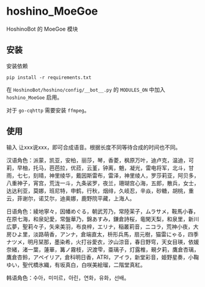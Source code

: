 # hoshino_MoeGoe

HoshinoBot 的 MoeGoe 模块

## 安装

安装依赖

``` shell
pip install -r requirements.txt
```

在 `HoshinoBot/hoshino/config/__bot__.py` 的 `MODULES_ON` 中加入 `hoshino_MoeGoe` 启用。

对于 `go-cqhttp` 需要安装 `ffmpeg`。

## 使用

输入 让xxx说xxx，即可合成语音。根据长度不同等待合成的时间也不同。

汉语角色：派蒙，凯亚，安柏，丽莎，琴，香菱，枫原万叶，迪卢克，温迪，可莉，早柚，托马，芭芭拉，优菈，云堇，钟离，魈，凝光，雷电将军，北斗，甘雨，七七，刻晴，神里绫华，戴因斯雷布，雷泽，神里绫人，罗莎莉亚，阿贝多，八重神子，宵宫，荒泷一斗，九条裟罗，夜兰，珊瑚宫心海，五郎，散兵，女士，达达利亚，莫娜，班尼特，申鹤，行秋，烟绯，久岐忍，辛焱，砂糖，胡桃，重云，菲谢尔，诺艾尔，迪奥娜，鹿野院平藏，上海人。

日语角色：綾地寧々，因幡めぐる，朝武芳乃，常陸茉子，ムラサメ，鞍馬小春，在原七海，和泉妃愛，常盤華乃，錦あすみ，鎌倉詩桜，竜閑天梨，和泉里，新川広夢，聖莉々子，矢来美羽，布良梓，エリナ，稲叢莉音，ニコラ，荒神小夜，大房ひよ里，淡路萌香，アンナ，倉端直太，枡形兵馬，扇元樹，猫雷にゃる，四季ナツメ，明月栞那，墨染希，火打谷愛衣，汐山涼音，春日野穹，天女目瑛，依媛奈緒，渚一葉，蓮華，篝ノ霧枝，沢渡雫，亜璃子，灯露椎，覡夕莉，鷹倉杏璃，鷹倉杏鈴，アペイリア，倉科明日香，ATRI，アイラ，新堂彩音，姫野星奏，小鞠ゆい，聖代橋氷織，有坂真白，白咲美絵瑠，二階堂真紅。

韩语角色：수아，미미르，아린，연화，유화，선배。
